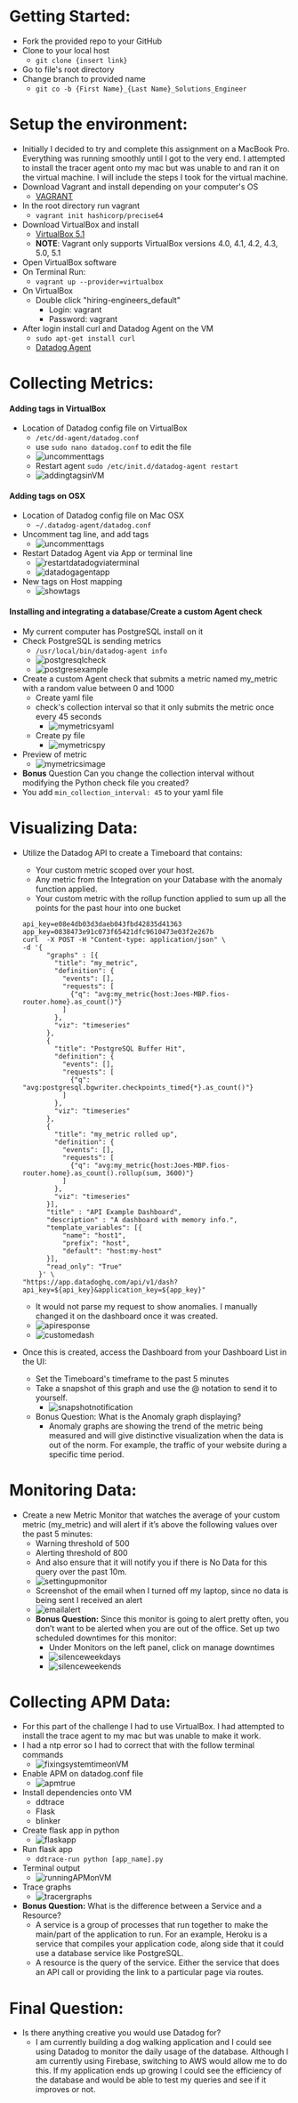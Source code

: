 # Getting Started:
* Fork the provided repo to your GitHub
* Clone to your local host
  * `git clone {insert link}`
* Go to file's root directory
* Change branch to provided name
  * `git co -b {First Name}_{Last Name}_Solutions_Engineer`

# Setup the environment:
* Initially I decided to try and complete this assignment on a MacBook Pro. Everything was running smoothly until I got to the very end. I attempted to install the tracer agent onto my mac but was unable to and ran it on the virtual machine. I will include the steps I took for the virtual machine.
* Download Vagrant and install depending on your computer's OS
  * [VAGRANT](https://www.vagrantup.com/downloads.html)
* In the root directory run vagrant
  * `vagrant init hashicorp/precise64`
* Download VirtualBox and install
  * [VirtualBox 5.1](https://www.virtualbox.org/wiki/Download_Old_Builds_5_1)
  * **NOTE**: Vagrant only supports VirtualBox versions 4.0, 4.1, 4.2, 4.3, 5.0, 5.1
* Open VirtualBox software
* On Terminal Run:
  * `vagrant up --provider=virtualbox`
* On VirtualBox
  * Double click "hiring-engineers_default"
    * Login: vagrant
    * Password: vagrant
* After login install curl and Datadog Agent on the VM
  * `sudo apt-get install curl`
  * [Datadog Agent](https://app.datadoghq.com/account/settings#agent/ubuntu)

# Collecting Metrics:
#### Adding tags in VirtualBox
* Location of Datadog config file on VirtualBox
  * `/etc/dd-agent/datadog.conf`
  * use `sudo nano datadog.conf` to edit the file
  * ![uncommenttags](./images/uncommenttags.png "uncommenttags")
  * Restart agent `sudo /etc/init.d/datadog-agent restart`
  * ![addingtagsinVM](./images/addingtagsinVM.png  "addingtagsinVM")

#### Adding tags on OSX
* Location of Datadog config file on Mac OSX
  * `~/.datadog-agent/datadog.conf`
* Uncomment tag line, and add tags
  * ![uncommenttags](./images/uncommenttags.png "uncommenttags")
* Restart Datadog Agent via App or terminal line
  * ![restartdatadogviaterminal](./images/restartdatadogviaterminal.png  "restartdatadogviaterminal")
  * ![datadogagentapp](./images/datadogagentapp.png "datadogagentapp")
* New tags on Host mapping
  * ![showtags](./images/showtags.png "showtags")

#### Installing and integrating a database/Create a custom Agent check
* My current computer has PostgreSQL install on it
* Check PostgreSQL is sending metrics
   * `/usr/local/bin/datadog-agent info`
    * ![postgresqlcheck](./images/postgresqlcheck.png "postgresqlcheck")
    * ![postgresexample](./images/postgresexample.png "postgresexample")
* Create a custom Agent check that submits a metric named my_metric with a random value between 0 and 1000
  * Create yaml file
  * check's collection interval so that it only submits the metric once every 45 seconds
    * ![mymetricsyaml](./images/mymetricsyaml.png "mymetricsyaml")
  * Create py file
    * ![mymetricspy](./images/mymetricspy.png "mymetricspy")
* Preview of metric
  * ![mymetricsimage](./images/mymetricsimage.png "mymetricsimage")
* **Bonus** Question Can you change the collection interval without modifying the Python check file you created?
 * You add `min_collection_interval: 45` to your yaml file

# Visualizing Data:
* Utilize the Datadog API to create a Timeboard that contains:
  * Your custom metric scoped over your host.
  * Any metric from the Integration on your Database with the anomaly function applied.
  * Your custom metric with the rollup function applied to sum up all the points for the past hour into one bucket
  ```
  api_key=e08e4db03d3daeb043fbd42835d41363
  app_key=0838473e91c073f65421dfc9610473e03f2e267b
  curl  -X POST -H "Content-type: application/json" \
  -d '{
        "graphs" : [{
          "title": "my_metric",
          "definition": {
            "events": [],
            "requests": [
              {"q": "avg:my_metric{host:Joes-MBP.fios-router.home}.as_count()"}
            ]
          },
          "viz": "timeseries"
        },
        {
          "title": "PostgreSQL Buffer Hit",
          "definition": {
            "events": [],
            "requests": [
              {"q": "avg:postgresql.bgwriter.checkpoints_timed{*}.as_count()"}
            ]
          },
          "viz": "timeseries"
        },
        {
          "title": "my_metric rolled up",
          "definition": {
            "events": [],
            "requests": [
              {"q": "avg:my_metric{host:Joes-MBP.fios-router.home}.as_count().rollup(sum, 3600)"}
            ]
          },
          "viz": "timeseries"
        }],
        "title" : "API Example Dashboard",
        "description" : "A dashboard with memory info.",
        "template_variables": [{
            "name": "host1",
            "prefix": "host",
            "default": "host:my-host"
        }],
        "read_only": "True"
      }' \
  "https://app.datadoghq.com/api/v1/dash?api_key=${api_key}&application_key=${app_key}"
  ```

  * It would not parse my request to show anomalies. I manually changed it on the dashboard once it was created.
  * ![apiresponse](./images/apiresponse.png "apiresponse")
  * ![customedash](./images/customedash.png "customedash")
* Once this is created, access the Dashboard from your Dashboard List in the UI:
  * Set the Timeboard's timeframe to the past 5 minutes
  * Take a snapshot of this graph and use the @ notation to send it to yourself.
    * ![snapshotnotification](./images/snapshotnotification.png "snapshotnotification")
  * Bonus Question: What is the Anomaly graph displaying?
    * Anomaly graphs are showing the trend of the metric being measured and will give distinctive visualization when the data is out of the norm. For example, the traffic of your website during a specific time period.

# Monitoring Data:
  * Create a new Metric Monitor that watches the average of your custom metric (my_metric) and will alert if it’s above the following values over the past 5 minutes:
    * Warning threshold of 500
    * Alerting threshold of 800
    * And also ensure that it will notify you if there is No Data for this query over the past 10m.
    * ![settingupmonitor](./images/settingupmonitor.png "settingupmonitor")
    * Screenshot of the email when I turned off my laptop, since no data is being sent I received an alert
    * ![emailalert](./images/emailalert.png "emailalert")
    * **Bonus Question:** Since this monitor is going to alert pretty often, you don’t want to be alerted when you are out of the office. Set up two scheduled downtimes for this monitor:
      * Under Monitors on the left panel, click on manage downtimes
      * ![silenceweekdays](./images/silenceweekdays.png "silenceweekdays")
      * ![silenceweekends](./images/silenceweekends.png "silenceweekends")

# Collecting APM Data:
* For this part of the challenge I had to use VirtualBox. I had attempted to install the trace agent to my mac but was unable to make it work.
* I had a ntp error so I had to correct that with the follow terminal commands
  * ![fixingsystemtimeonVM](./images/fixingsystemtimeonVM.png "fixingsystemtimeonVM")
* Enable APM on datadog.conf file
  * ![apmtrue](./images/apmtrue.png "apmtrue")
* Install dependencies onto VM
  * ddtrace
  * Flask
  * blinker
* Create flask app in python
  * ![flaskapp](./images/flaskapp.png "flaskapp")
* Run flask app
  * `ddtrace-run python [app_name].py`
* Terminal output
  * ![runningAPMonVM](./images/runningAPMonVM.png "runningAPMonVM")
* Trace graphs
  * ![tracergraphs](./images/tracergraphs.png "tracergraphs")
* **Bonus Question:** What is the difference between a Service and a Resource?
  * A service is a group of processes that run together to make the main/part of the application to run. For an example, Heroku is a service that compiles your application code, along side that it could use a database service like PostgreSQL.
  * A resource is the query of the service. Either the service that does an API call or providing the link to a particular page via routes.

# Final Question:
* Is there anything creative you would use Datadog for?
  * I am currently building a dog walking application and I could see using Datadog to monitor the daily usage of the database. Although I am currently using Firebase, switching to AWS would allow me to do this. If my application ends up growing I could see the efficiency of the database and would be able to test my queries and see if it improves or not.
